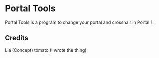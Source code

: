 # Portal Tools

Portal Tools is a program to change your portal and crosshair in Portal 1. 

## Credits
Lia (Concept)
tomato (I wrote the thing)
